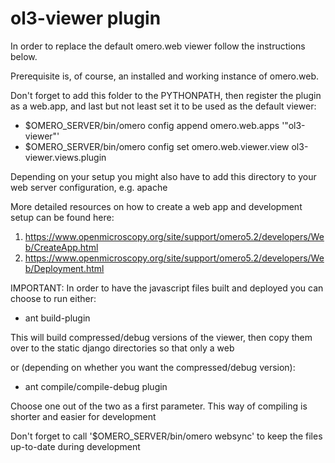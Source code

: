 # ol3-viewer plugin
In order to replace the default omero.web viewer follow the instructions below.

Prerequisite is, of course, an installed and working instance of omero.web.

Don't forget to add this folder to the PYTHONPATH, then register the plugin
as a web.app, and last but not least set it to be used as the default viewer:

* $OMERO_SERVER/bin/omero config append omero.web.apps '"ol3-viewer"'
* $OMERO_SERVER/bin/omero config set omero.web.viewer.view ol3-viewer.views.plugin


Depending on your setup you might also have to add this directory to your web server configuration, e.g. apache

More detailed resources on how to create a web app and development setup can be found here:

1. https://www.openmicroscopy.org/site/support/omero5.2/developers/Web/CreateApp.html
2. https://www.openmicroscopy.org/site/support/omero5.2/developers/Web/Deployment.html


IMPORTANT: In order to have the javascript files built and deployed you can choose to run either:

* ant build-plugin

This will build compressed/debug versions of the viewer, then copy them over to the static
django directories so that only a web

or (depending on whether you want the compressed/debug version):
* ant compile/compile-debug plugin

Choose one out of the two as a first parameter. This way of compiling is shorter and easier for development


Don't forget to call '$OMERO_SERVER/bin/omero websync' to keep the files up-to-date during development

